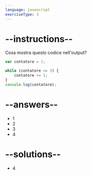 ```yaml
---
language: javascript
exerciseType: 3
---
```


# --instructions--

Cosa mostra questo codice nell'output?
```javascript
var contatore = 1;

while (contatore <= 3) {
    contatore += 1;
}
console.log(contatore);
```

# --answers--

- 1
- 2
- 3
- 4

# --solutions--

- 4
